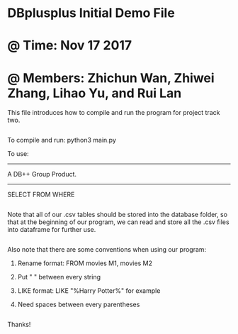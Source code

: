 # DBplusplus Initial Demo File 
# @ Time: Nov 17 2017
# @ Members: Zhichun Wan, Zhiwei Zhang, Lihao Yu, and Rui Lan 

This file introduces how to compile and run the program for project track two. 

~~~~~~~~~~~~~~~~~~~~~~~~~~~~~~~~~~~~~~~~~~~~~~~~~~~~~~~~~~~~~~~~~~~~~~~~~~~~~~
~~~~~~~~~~~~~~~~~~~~~~~~~~~~~~~~~~~~~~~~~~~~~~~~~~~~~~~~~~~~~~~~~~~~~~~~~~~~~~

To compile and run: python3 main.py

To use: 
********************************************
A DB++ Group Product.
********************************************
SELECT <some attributes> <enter>
FROM <some tables> <enter>
WHERE <some conditions> <enter>

~~~~~~~~~~~~~~~~~~~~~~~~~~~~~~~~~~~~~~~~~~~~~~~~~~~~~~~~~~~~~~~~~~~~~~~~~~~~~~
~~~~~~~~~~~~~~~~~~~~~~~~~~~~~~~~~~~~~~~~~~~~~~~~~~~~~~~~~~~~~~~~~~~~~~~~~~~~~~

Note that all of our .csv tables should be stored into the database folder, so 
that at the beginning of our program, we can read and store all the .csv files 
into dataframe for further use. 

~~~~~~~~~~~~~~~~~~~~~~~~~~~~~~~~~~~~~~~~~~~~~~~~~~~~~~~~~~~~~~~~~~~~~~~~~~~~~~
~~~~~~~~~~~~~~~~~~~~~~~~~~~~~~~~~~~~~~~~~~~~~~~~~~~~~~~~~~~~~~~~~~~~~~~~~~~~~~

Also note that there are some conventions when using our program: 

1. Rename format: 
FROM movies M1, movies M2

2. Put " " between every string 

3. LIKE format:
LIKE "%Harry Potter%" for example

4. Need spaces between every parentheses

~~~~~~~~~~~~~~~~~~~~~~~~~~~~~~~~~~~~~~~~~~~~~~~~~~~~~~~~~~~~~~~~~~~~~~~~~~~~~~
~~~~~~~~~~~~~~~~~~~~~~~~~~~~~~~~~~~~~~~~~~~~~~~~~~~~~~~~~~~~~~~~~~~~~~~~~~~~~~

Thanks!

